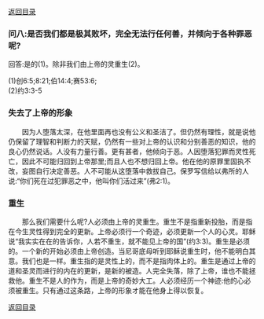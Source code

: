 [返回目录](000.md)
### **问八:是否我们都是极其败坏，完全无法行任何善，并倾向于各种罪恶呢?**
<p>
回答:是的(1)。除非我们由上帝的灵重生(2)。
</p>

(1)创6:5;8:21;伯14:4;赛53:6;<br/>(2)约3:3-5<br/>

### **失去了上帝的形象**
<p>
　　因为人堕落太深，在他里面再也没有公义和圣洁了。但仍然有理性，就是说他仍保留了理智和判断力的天赋，仍然有一些对上帝的认识和分别善恶的知识，他的良心仍然说话。人没有力量行善。更有甚者，他倾向于恶。人因堕落犯罪而灵性死亡，因此不可能归回到上帝那里;而且人也不想归回上帝。他在他的原罪里固执不改，妄图自行决定善恶。人不可能从这堕落中救拔自己。保罗写信给以弗所的人说:“你们死在过犯罪恶之中，他叫你们活过来”(弗2:1)。
</p>

### **重生**
<p>
　　那么我们需要什么呢?人必须由上帝的灵重生。重生不是指重新投胎，而是指在今生灵性得到完全的更新。上帝必须行一个奇迹，必须更新一个人的心灵。耶稣说“我实实在在的告诉你，人若不重生，就不能见上帝的国”(约3:3)。重生是必须的。一个新的开始必须由上帝创造。当尼哥底母听到耶稣说重生时，他不能明白其意。我们也是一样。重生指的是灵性上的，而不是指肉体上的。重生是通过上帝的道和圣灵而进行的内在的更新，是新的被造。人完全失落，除了上帝，谁也不能拯救他。重生不是人的作为，而是上帝的奇妙大工。人必须经历一个神迹:他的心必须被重生。只有通过这条路，上帝的形象オ能在他身上得以恢复。
</p>

[返回目录](000.md)